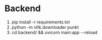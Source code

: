 # Backend


1. pip install -r requirements.txt
2. python -m nltk.downloader punkt
3. cd backend/ && uvicorn main:app --reload